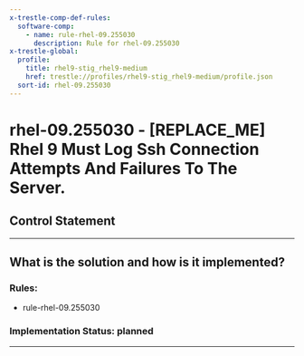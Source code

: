 ```yaml
---
x-trestle-comp-def-rules:
  software-comp:
    - name: rule-rhel-09.255030
      description: Rule for rhel-09.255030
x-trestle-global:
  profile:
    title: rhel9-stig_rhel9-medium
    href: trestle://profiles/rhel9-stig_rhel9-medium/profile.json
  sort-id: rhel-09.255030
---
```


# rhel-09.255030 - \[REPLACE_ME\] Rhel 9 Must Log Ssh Connection Attempts And Failures To The Server.

## Control Statement

______________________________________________________________________

## What is the solution and how is it implemented?

<!-- For implementation status enter one of: implemented, partial, planned, alternative, not-applicable -->

<!-- Note that the list of rules under ### Rules: is read-only and changes will not be captured after assembly to JSON -->

<!-- Add control implementation description here for control: rhel-09.255030 -->

### Rules:

  - rule-rhel-09.255030

### Implementation Status: planned

______________________________________________________________________
